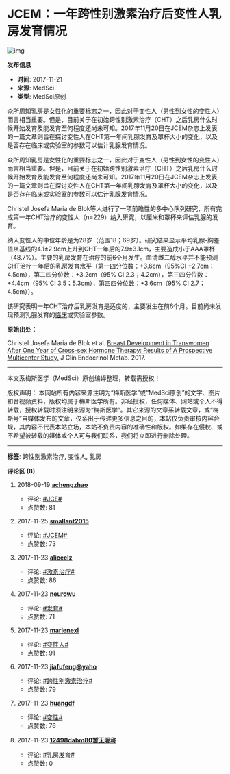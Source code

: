 # JCEM：一年跨性别激素治疗后变性人乳房发育情况

![img](https://img.medsci.cn/webeditor/uploadfile/201711/20171121214757172.jpeg)

**发布信息**
- **时间**: 2017-11-21
- **来源**: MedSci
- **类型**: MedSci原创

众所周知乳房是女性化的重要标志之一，因此对于变性人（男性到女性的变性人）而言相当重要。但是，目前关于在初始跨性别激素治疗（CHT）之后乳房什么时候开始发育及能发育至何程度还尚未可知。2017年11月20日在JCEM杂志上发表的一篇文章则旨在探讨变性人在CHT第一年间乳腺发育及罩杯大小的变化，以及是否存在临床或实验室的参数可以估计乳腺发育情况。

众所周知乳房是女性化的重要标志之一，因此对于变性人（男性到女性的变性人）而言相当重要。但是，目前关于在初始跨性别激素治疗（CHT）之后乳房什么时候开始发育及能发育至何程度还尚未可知。2017年11月20日在JCEM杂志上发表的一篇文章则旨在探讨变性人在CHT第一年间乳腺发育及罩杯大小的变化，以及是否存在[临床](https://open.medsci.cn/result?value=%E4%B8%B4%E5%BA%8A)或实验室的参数可以估计乳腺发育情况。

Christel Josefa Maria de Blok等人进行了一项前瞻性的多中心队列研究，所有完成第一年CHT治疗的变性人（n=229）纳入研究，以厘米和罩杯来评估乳腺的发育。

纳入变性人的中位年龄是为28岁（范围18；69岁）。研究结果显示平均乳腺-胸差值从基线的4.1±2.9cm上升到CHT一年后的7.9±3.1cm，主要造成小于AAA罩杯（48.7%）。主要的乳房发育在治疗的前6个月发生。血清雌二醇水平并不能预测CHT治疗一年后的乳房发育水平（第一四分位数：+3.6cm（95%CI +2.7cm；4.5cm），第二四分位数：+3.2cm（95% CI 2.3；4.2cm），第三四分位数：+4.4cm（95% CI 3.5；5.3cm），第四四分位数：+3.6cm（95% CI 2.7；4.5cm））。

该研究表明一年CHT治疗后乳房发育是适度的，主要发生在前6个月。目前尚未发现预测乳腺发育的[临床](https://open.medsci.cn/result?value=%E4%B8%B4%E5%BA%8A)或实验室参数。

**原始出处：**

Christel Josefa Maria de Blok et al. [Breast Development in Transwomen After One Year of Cross-sex Hormone Therapy: Results of A Prospective Multicenter Study.](http://academic.oup.com/jcem/advance-article/doi/10.1210/jc.2017-01927/4642966) J Clin Endocrinol Metab. 2017.

---
本文系梅斯医学（MedSci）原创编译整理，转载需授权！

版权声明： 本网站所有内容来源注明为“梅斯医学”或“MedSci原创”的文字、图片和音视频资料，版权均属于梅斯医学所有。非经授权，任何媒体、网站或个人不得转载，授权转载时须注明来源为“梅斯医学”。其它来源的文章系转载文章，或“梅斯号”自媒体发布的文章，仅系出于传递更多信息之目的，本站仅负责审核内容合规，其内容不代表本站立场，本站不负责内容的准确性和版权。如果存在侵权、或不希望被转载的媒体或个人可与我们联系，我们将立即进行删除处理。 

---

**标签**: 跨性别激素治疗, 变性人, 乳房

**评论区 (8)**

1. 2018-09-19 **[achengzhao](https://www.medsci.cn/user/feeds?uid=e656479)** 
   - 评论: [#JCE#](/topic/show?id=14fb10264d7)
   - 点赞数: 81

2. 2017-11-25 **[smallant2015](https://www.medsci.cn/user/feeds?uid=2a4439169927)** 
   - 评论: [#JCEM#](/topic/show?id=eb9610265ed)
   - 点赞数: 73

3. 2017-11-23 **[aliceclz](https://www.medsci.cn/user/feeds?uid=bfa6343)** 
   - 评论: [#激素治疗#](/topic/show?id=b1d766836e4)
   - 点赞数: 86

4. 2017-11-23 **[neurowu](https://www.medsci.cn/user/feeds?uid=f4c124)** 
   - 评论: [#发育#](/topic/show?id=88713e938c1)
   - 点赞数: 71

5. 2017-11-23 **[marlenexl](https://www.medsci.cn/user/feeds?uid=b53f332)** 
   - 评论: [#变性人#](/topic/show?id=7b4938129c3)
   - 点赞数: 91

6. 2017-11-23 **[jiafufeng@yaho](https://www.medsci.cn/user/feeds?uid=2b792413982)** 
   - 评论: [#跨性别激素治疗#](/topic/show?id=aef99309830)
   - 点赞数: 79

7. 2017-11-23 **[huangdf](https://www.medsci.cn/user/feeds?uid=f69f6545041)** 
   - 评论: [#变性#](/topic/show?id=7d27381288e)
   - 点赞数: 76

8. 2017-11-23 **[12498dabm80暂无昵称](https://www.medsci.cn/user/feeds?uid=529d10977415)** 
   - 评论: [#乳房发育#](/topic/show?id=482223624f0)
   - 点赞数: 0